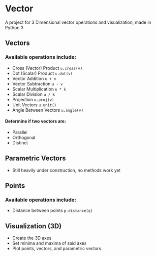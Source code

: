 Vector
=======
A project for 3 Dimensional vector operations and visualization, made in Python 3.

## Vectors ##

### Available operations include: ###
+ Cross (Vector) Product `u.cross(v)`
+ Dot (Scalar) Product `u.dot(v)`
+ Vector Addition `u + v`
+ Vector Subtraction `u - v`
+ Scalar Multiplication `u * k`
+ Scalar Division `u / k`
+ Projection `u.proj(v)`
+ Unit Vectors `u.unit()`
+ Angle Between Vectors `u.angle(v)`

#### Determine if two vectors are: ####
+ Parallel
+ Orthogonal
+ Distinct

## Parametric Vectors ##
+ Still heavily under construction, no methods work yet

## Points ##

### Available operations include: ###
+ Distance between points `p.distance(q)`

## Visualization (3D) ##
+ Create the 3D axes
+ Set minima and maxima of said axes
+ Plot points, vectors, and parametric vectors
